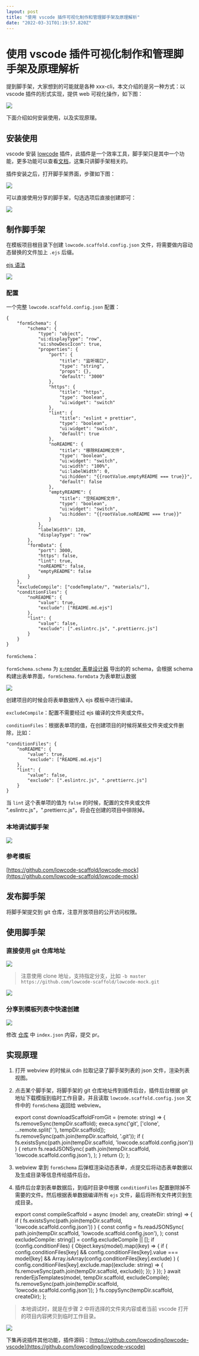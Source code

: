 ```yaml
---
layout: post
title: "使用 vscode 插件可视化制作和管理脚手架及原理解析"
date: "2022-03-31T01:19:57.820Z"
---
```

使用 vscode 插件可视化制作和管理脚手架及原理解析
============================

提到脚手架，大家想到的可能就是各种 xxx-cli，本文介绍的是另一种方式：以 vscode 插件的形式实现，提供 web 可视化操作，如下图：

![](https://cdn.jsdelivr.net/gh/migrate-gitee/img-host//2022/03/29/1648566794765.gif)

下面介绍如何安装使用，以及实现原理。

安装使用
----

vscode 安装 [lowcode](https://marketplace.visualstudio.com/items?itemName=wjkang.lowcode) 插件，此插件是一个效率工具，脚手架只是其中一个功能，更多功能可以查看[文档](https://lowcoding.github.io/)，这集只讲脚手架相关的。

插件安装之后，打开脚手架界面，步骤如下图：

![](https://cdn.jsdelivr.net/gh/migrate-gitee/img-hosting/2022/03/30/1648608016821.png)

可以直接使用分享的脚手架，勾选选项后直接创建即可：

![](https://cdn.jsdelivr.net/gh/migrate-gitee/img-hosting/2022/03/30/1648608248392.png)

制作脚手架
-----

在模板项目根目录下创建 `lowcode.scaffold.config.json` 文件，将需要做内容动态替换的文件加上 `.ejs` 后缀。

[ejs 语法](https://ejs.bootcss.com/)

![](https://cdn.jsdelivr.net/gh/migrate-gitee/img-host//2022/03/29/1648565022174.png)

### 配置

一个完整 `lowcode.scaffold.config.json` 配置：

    {
    	"formSchema": {
    		"schema": {
    			"type": "object",
    			"ui:displayType": "row",
    			"ui:showDescIcon": true,
    			"properties": {
    				"port": {
    					"title": "监听端口",
    					"type": "string",
    					"props": {},
    					"default": "3000"
    				},
    				"https": {
    					"title": "https",
    					"type": "boolean",
    					"ui:widget": "switch"
    				},
    				"lint": {
    					"title": "eslint + prettier",
    					"type": "boolean",
    					"ui:widget": "switch",
    					"default": true
    				},
    				"noREADME": {
    					"title": "移除README文件",
    					"type": "boolean",
    					"ui:widget": "switch",
    					"ui:width": "100%",
    					"ui:labelWidth": 0,
    					"ui:hidden": "{{rootValue.emptyREADME === true}}",
    					"default": false
    				},
    				"emptyREADME": {
    					"title": "空README文件",
    					"type": "boolean",
    					"ui:widget": "switch",
    					"ui:hidden": "{{rootValue.noREADME === true}}"
    				}
    			},
    			"labelWidth": 120,
    			"displayType": "row"
    		},
    		"formData": {
    			"port": 3000,
    			"https": false,
    			"lint": true,
    			"noREADME": false,
    			"emptyREADME": false
    		}
    	},
    	"excludeCompile": ["codeTemplate/", "materials/"],
    	"conditionFiles": {
    		"noREADME": {
    			"value": true,
    			"exclude": ["README.md.ejs"]
    		},
    		"lint": {
    			"value": false,
    			"exclude": [".eslintrc.js", ".prettierrc.js"]
    		}
    	}
    }
    

`formSchema`：

`formSchema.schema` 为 [x-render 表单设计器](https://x-render.gitee.io/generator/playground) 导出的的 schema，会根据 schema 构建出表单界面，`formSchema.formData` 为表单默认数据

![](https://cdn.jsdelivr.net/gh/migrate-gitee/img-host//2022/03/29/1648565391753.png)

创建项目的时候会将表单数据传入 ejs 模板中进行编译。

`excludeCompile`：配置不需要经过 ejs 编译的文件夹或文件。

`conditionFiles`：根据表单项的值，在创建项目的时候将某些文件夹或文件删除，比如：

    "conditionFiles": {
    	"noREADME": {
    		"value": true,
    		"exclude": ["README.md.ejs"]
    	},
    	"lint": {
    		"value": false,
    		"exclude": [".eslintrc.js", ".prettierrc.js"]
    	}
    }
    

当 `lint` 这个表单项的值为 `false` 的时候，配置的文件夹或文件 ".eslintrc.js"，".prettierrc.js"，将会在创建的项目中排除掉。

### 本地调试脚手架

![](https://cdn.jsdelivr.net/gh/migrate-gitee/img-hosting/2022/03/30/1648609138759.png)

### 参考模板

[https://github.com/lowcode-scaffold/lowcode-mock](https://github.com/lowcode-scaffold/lowcode-mock)

发布脚手架
-----

将脚手架提交到 git 仓库，注意开放项目的公开访问权限。

使用脚手架
-----

### 直接使用 git 仓库地址

![](https://cdn.jsdelivr.net/gh/migrate-gitee/img-host/2021/07/12/1626103888745.png)

> 注意使用 clone 地址，支持指定分支，比如 `-b master https://github.com/lowcode-scaffold/lowcode-mock.git`

![](https://cdn.jsdelivr.net/gh/migrate-gitee/img-host//2022/03/29/1648566794765.gif)

### 分享到模板列表中快速创建

![](https://cdn.jsdelivr.net/gh/migrate-gitee/img-host//2022/03/29/1648567141626.png)

修改 [仓库](https://github.com/lowcoding/scaffold) 中 `index.json` 内容，提交 pr。

实现原理
----

1.  打开 webview 的时候从 cdn 拉取记录了脚手架列表的 json 文件，渲染列表视图。
2.  点击某个脚手架，将脚手架的 git 仓库地址传到插件后台，插件后台根据 git 地址下载模版到临时工作目录，并且读取 `lowcode.scaffold.config.json` 文件中的 `formSchema` 返回给 webview。

    export const downloadScaffoldFromGit = (remote: string) => {
      fs.removeSync(tempDir.scaffold);
      execa.sync('git', ['clone', ...remote.split(' '), tempDir.scaffold]);
      fs.removeSync(path.join(tempDir.scaffold, '.git'));
      if (
        fs.existsSync(path.join(tempDir.scaffold, 'lowcode.scaffold.config.json'))
      ) {
        return fs.readJSONSync(
          path.join(tempDir.scaffold, 'lowcode.scaffold.config.json'),
        );
      }
      return {};
    };
    

3.  webview 拿到 `formSchema` 后弹框渲染动态表单，点提交后将动态表单数据以及生成目录等信息传给插件后台。
4.  插件后台拿到表单数据后，到临时目录中根据 `conditionFiles` 配置删除掉不需要的文件。然后根据表单数据编译所有 `ejs` 文件，最后将所有文件拷贝到生成目录。

    export const compileScaffold = async (model: any, createDir: string) => {
      if (
        fs.existsSync(path.join(tempDir.scaffold, 'lowcode.scaffold.config.json'))
      ) {
        const config = fs.readJSONSync(
          path.join(tempDir.scaffold, 'lowcode.scaffold.config.json'),
        );
        const excludeCompile: string[] = config.excludeCompile || [];
        if (config.conditionFiles) {
          Object.keys(model).map((key) => {
            if (
              config.conditionFiles[key] &&
              config.conditionFiles[key].value === model[key] &&
              Array.isArray(config.conditionFiles[key].exclude)
            ) {
              config.conditionFiles[key].exclude.map((exclude: string) => {
                fs.removeSync(path.join(tempDir.scaffold, exclude));
              });
            }
          });
        }
        await renderEjsTemplates(model, tempDir.scaffold, excludeCompile);
        fs.removeSync(path.join(tempDir.scaffold, 'lowcode.scaffold.config.json'));
      }
      fs.copySync(tempDir.scaffold, createDir);
    };
    

> 本地调试时，就是在步骤 2 中将选择的文件夹内容或者当前 vscode 打开的项目内容拷贝到临时工作目录。

![](https://cdn.jsdelivr.net/gh/migrate-gitee/img-hosting/2022/03/30/1648622682307.png)

下集再说插件其他功能，插件源码：[https://github.com/lowcoding/lowcode-vscode](https://github.com/lowcoding/lowcode-vscode)